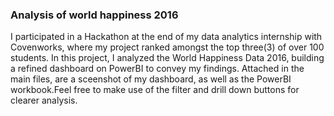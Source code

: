 ### Analysis of world happiness 2016

I participated in a Hackathon at the end of my data analytics internship with Covenworks, where my project ranked amongst the top three(3) of over 100 students. In this project, I analyzed the World Happiness Data 2016, building a refined dashboard on PowerBI to convey my findings. Attached in the main files, are a sceenshot of my dashboard, as well as the PowerBI workbook.Feel free to make use of the filter and drill down buttons for clearer analysis.
